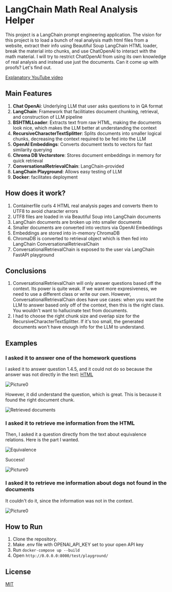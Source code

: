 # LangChain Math Real Analysis Helper

This project is a LangChain prompt engineering application. The vision for this project is to load a bunch of real analysis math html files from a website, extract their info using Beautiful Soup LangChain HTML loader, break the material into chunks, and use ChatOpenAI to interact with the math material. I will try to restrict ChatOpenAI from using its own knowledge of real analysis and instead use just the documents. Can it come up with proofs? Let's find out.

[Explanatory YouTube video](https://youtu.be/srkHV8b052M)

## Main Features

1. **Chat OpenAi**: Underlying LLM that user asks questions to in QA format
2. **LangChain**: Framework that facilitiates document chunking, retrieval, and construction of LLM pipeline
3. **BSHTMLLoader**: Extracts text from raw HTML, making the documents look nice, which makes the LLM better at understanding the context
4. **RecursiveCharacterTextSplitter**: Splits documents into smaller logical chunks, decreasing the context required to be fed into the LLM
5. **OpenAI Embeddings**: Converts document texts to vectors for fast similarity querying
6. **Chroma DB Vectorstore**: Stores document embeddings in memory for quick retrieval
7. **ConversationalRetrievalChain**: LangChain-provided
8. **LangChain Playground**: Allows easy testing of LLM
9. **Docker**: facilitates deployment

## How does it work?

1. Containerfile curls 4 HTML real analysis pages and converts them to UTF8 to avoid character errors
2. UTF8 files are loaded in via Beautiful Soup into LangChain documents
3. LangChain documents are broken up into smaller documents
4. Smaller documents are converted into vectors via OpenAI Embeddings
5. Embeddings are stored into in-memory ChromaDB
6. ChromaDB is converted to retrieval object which is then fed into LangChain ConversationalRetrievalChain
7. ConversationalRetrievalChain is exposed to the user via LangChain FastAPI playground

## Conclusions

1. ConversationalRetrievalChain will only answer questions based off the context. Its power is quite weak. If we want more expresiveness, we need to use a different class or write our own. However, ConversationalRetrievalChain does have use cases: when you want the LLM to answer based only off of the context, then this is the right class. You wouldn't want to hallucinate text from documents.
2. I had to choose the right chunk size and overlap size for the RecursiveCharacterTextSplitter. If it's too small, the generated documents won't have enough info for the LLM to understand.

## Examples

### I asked it to answer one of the homework questions

I asked it to answer question 1.4.5, and it could not do so because the answer was not directly in the text: [HTML](https://mathcs.org/analysis/reals/logic/numbers.html)

![Picture0](picture0.png)

However, it did understand the question, which is great. This is because it found the right document chunk.

![Retrieved documents](retrieved_documents.png)

### I asked it to retrieve me information from the HTML

Then, I asked it a question directly from the text about equivalence relations. Here is the part I wanted.

![Equivalence](equivalence.png)

Success!

![Picture0](picture1.png)

### I asked it to retrieve me information about dogs not found in the documents

It couldn't do it, since the information was not in the context.

![Picture0](picture2.png)

## How to Run

1. Clone the repository.
2. Make .env file with OPENAI_API_KEY set to your open API key
3. Run `docker-compose up --build`
4. Open `http://0.0.0.0:8000/test/playground/`

## License

[MIT](https://choosealicense.com/licenses/mit/)
